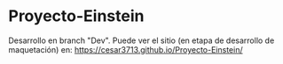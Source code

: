 # Proyecto-Einstein

Desarrollo en branch "Dev".
Puede ver el sitio (en etapa de desarrollo de maquetación) en: https://cesar3713.github.io/Proyecto-Einstein/
